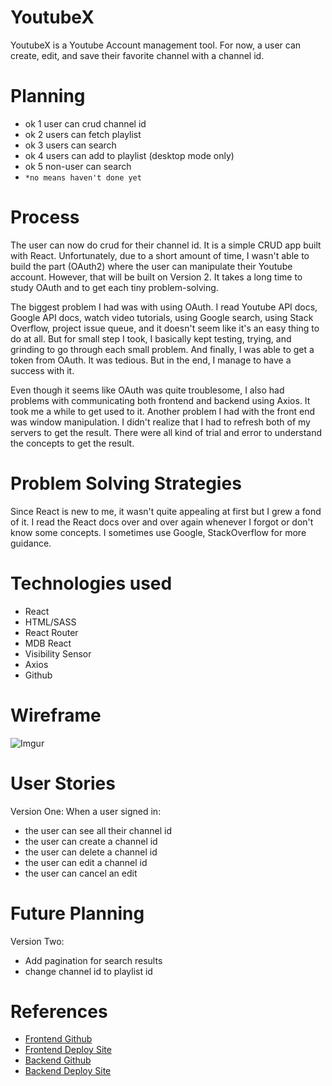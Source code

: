 # YoutubeX
YoutubeX is a Youtube Account management tool. For now, a user can create, edit, 
and save their favorite channel with a channel id.

# Planning
- ok 1 user can crud channel id
- ok 2 users can fetch playlist
- ok 3 users can search
- ok 4 users can add to playlist (desktop mode only)
- ok 5 non-user can search
- `*no means haven't done yet`

# Process
The user can now do crud for their channel id. It is a simple CRUD app built with
React. Unfortunately, due to a short amount of time, I wasn't able to build the part 
(OAuth2) where the user can manipulate their Youtube account. However, that will
be built on Version 2. It takes a long time to study OAuth and to get each tiny
problem-solving.

The biggest problem I had was with using OAuth. I read Youtube API docs,
Google API docs, watch video tutorials, using Google search, using Stack Overflow,
project issue queue, and it doesn't seem like it's an easy thing to do at all.
But for small step I took, I basically kept testing, trying, and grinding to go 
through each small problem. And finally, I was able to get a token from OAuth.
It was tedious. But in the end, I manage to have a success with it. 

Even though it seems like OAuth was quite troublesome, I also had problems
with communicating both frontend and backend using Axios. It took me a while to
get used to it. Another problem I had with the front end was window manipulation.
I didn't realize that I had to refresh both of my servers to get the result. There
were all kind of trial and error to understand the concepts to get the result.

# Problem Solving Strategies
Since React is new to me, it wasn't quite appealing at first but I grew a fond of
it. I read the React docs over and over again whenever I forgot or don't know
some concepts. I sometimes use Google, StackOverflow for more guidance.

# Technologies used
  - React
  - HTML/SASS
  - React Router
  - MDB React
  - Visibility Sensor
  - Axios
  - Github

# Wireframe
![Imgur](https://i.imgur.com/uruqTvm.png)

# User Stories
Version One:
When a user signed in: 
  - the user can see all their channel id
  - the user can create a channel id
  - the user can delete a channel id
  - the user can edit a channel id
  - the user can cancel an edit

# Future Planning
Version Two:
  - Add pagination for search results
  - change channel id to playlist id

# References
- [Frontend Github](https://github.com/TakyiuLo/youtube-client)
- [Frontend Deploy Site](https://takyiulo.github.io/youtube-client/)
- [Backend Github](https://github.com/TakyiuLo/youtube-api)
- [Backend Deploy Site](https://sheltered-fortress-64728.herokuapp.com/)
